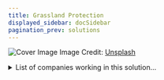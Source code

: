 ```yaml
---
title: Grassland Protection
displayed_sidebar: docSidebar
pagination_prev: solutions
---
```

![Cover Image](https://images.unsplash.com/photo-1680251006645-f81372dee3bc?crop=entropy&cs=tinysrgb&fit=max&fm=jpg&ixid=Mnw0NDYzODh8MHwxfHNlYXJjaHwxfHxHcmFzc2xhbmQlMjBQcm90ZWN0aW9ufGVufDB8fHx8MTY4MzY1ODkwMg&ixlib=rb-4.0.3&q=80&w=1080)
Image Credit: [Unsplash](https://unsplash.com/@ries_bosch)

<details>
        <summary>List of companies working in this solution...</summary>
         <em>Note: this is an experimental feature. Accuracy not guaranteed</em>
        <div>
            <ul>
             
                <li><a href="https://carbon-neutrality.global/">Carbon Neutrality Coalition</a></li>
            
            </ul>
        </div>
        </details>


:::company job openings
  #### [View open jobs in this Solution](https://climatebase.org/jobs?l=&q=&drawdown_solutions=Grassland+Protection)
:::

## Overview

* In recent years, significant advancements in **grassland protection mechanisms** have emerged to combat climate change.
* Enhanced **grazing practices** have emerged, promoting grassland health and productivity while lowering greenhouse gas emissions.
* Development of **technologies for real-time tracking** of grazing animals enables efficient grassland management.
* Leading entities in this area include **The Nature Conservancy, World Wildlife Fund, and Conservation International**.

## Progress Made

* Multiple stakeholders in the U.S., including federal and state governments, as well as private entities, have initiated steps towards grassland protection.
* **Satellite imagery** is being harnessed to monitor grassland health, leading to the creation of the USDA's **Grassland Health Index**.
* **Conservation Reserve Program (CRP)** by USDA pays farmers for land enrollment aimed at grassland protection.
* The **Conservation Stewardship Program (CSP)** provides financial and technical backing to farmers and ranchers adopting conservation measures.
* The **Nature Conservancy** has been pivotal in securing millions of acres of U.S. grassland and promoting conservation easements through the **Conservation easement Stewardship Program (CESP)**.

## Lessons Learned

* **Technology** is a crucial tool in grassland conservation.
* Effective strategies in grassland conservation include the use of **fire, grazing, and chemicals**.

## Challenges Ahead

* A major hurdle remains the **lack of awareness and understanding** about the significance of grassland conservation.
* **Securing funding** remains critical for grassland conservation endeavors.
* Organizations like the **World Wildlife Fund and the Nature Conservancy** continue to advocate for grassland protection.

## Best Path Forward

Investment in **R&D** is vital to refine the technology and make it more cost-effective.

* Collaborative work with farmers and ranchers to encourage large-scale technology adoption is necessary.
* Entities such as the **Grassland Conservation Initiative and the Natural Resources Conservation Service** are pivotal in propelling grassland conservation practices forward.